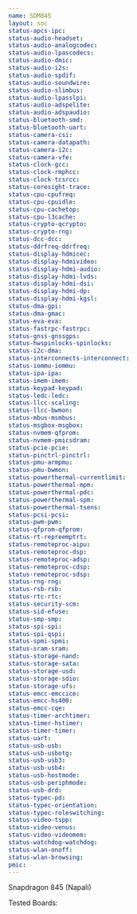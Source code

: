 ```yaml
---
name: SDM845
layout: soc
status-apcs-ipc: 
status-audio-headset: 
status-audio-analogcodec: 
status-audio-lpascodecs: 
status-audio-dmic: 
status-audio-i2s: 
status-audio-spdif: 
status-audio-soundwire: 
status-audio-slimbus: 
status-audio-lpasslpi: 
status-audio-adspelite: 
status-audio-adspaudio: 
status-bluetooth-smd:
status-bluetooth-uart:
status-camera-csi:
status-camera-datapath:
status-camera-i2c:
status-camera-vfe:
status-clock-gcc:
status-clock-rmphcc:
status-clock-tcsrcc:
status-coresight-trace:
status-cpu-cpufreq:
status-cpu-cpuidle:
status-cpu-cachetop:
status-cpu-l3cache:
status-crypto-qcrypto:
status-crypto-rng:
status-dcc-dcc:
status-ddrfreq-ddrfreq:
status-display-hdmicec:
status-display-hdmivideo:
status-display-hdmi-audio:
status-display-hdmi-lvds:
status-display-hdmi-dsi:
status-display-hdmi-dp:
status-display-hdmi-kgsl:
status-dma-gpi:
status-dma-gmac:
status-eva-eva:
status-fastrpc-fastrpc:
status-gnss-gnssgps:
status-hwspinlocks-spinlocks:
status-i2c-dma:
status-interconnects-interconnect:
status-iommu-iommu:
status-ipa-ipa:
status-imem-imem:
status-keypad-keypad:
status-ledc-ledc:
status-llcc-scaling:
status-llcc-bwmon:
status-mbus-msmbus:
status-msgbox-msgbox:
status-nvmem-qfprom:
status-nvmem-pmicsdram:
status-pcie-pcie:
status-pinctrl-pinctrl:
status-pmu-armpmu:
status-pmu-bwmon:
status-powerthermal-currentlimit:
status-powerthermal-mpm:
status-powerthermal-pdc:
status-powerthermal-spm:
status-powerthermal-tsens:
status-pcsi-pcsi:
status-pwm-pwm:
status-qfprom-qfprom:
status-rt-repreemptrt:
status-remoteproc-aipu:
status-remoteproc-dsp:
status-remoteproc-adsp:
status-remoteproc-cdsp:
status-remoteproc-sdsp:
status-rng-rng:
status-rsb-rsb:
status-rtc-rtc:
status-security-scm:
status-sid-efuse:
status-smp-smp:
status-spi-spi:
status-spi-qspi:
status-spmi-spmi:
status-sram-sram:
status-storage-nand:
status-storage-sata:
status-storage-usd:
status-storage-sdio:
status-storage-ufs:
status-emcc-emccice:
status-emcc-hs400:
status-emcc-cqe:
status-timer-archtimer:
status-timer-hstimer:
status-timer-timer:
status-uart:
status-usb-usb:
status-usb-usbotg:
status-usb-usb3:
status-usb-usb4:
status-usb-hostmode:
status-usb-periphmode:
status-usb-drd:
status-typec-pd:
status-typec-orientation:
status-typec-roleswitching:
status-video-tspp:
status-video-venus:
status-video-videomem:
status-watchdog-watchdog:
status-wlan-onoff:
status-wlan-browsing:
pmic: 
---
```

Snapdragon 845 (Napali)

Tested Boards:
